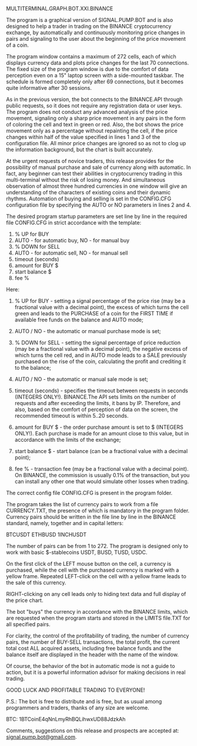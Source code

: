 
MULTITERMINAL.GRAPH.BOT.XXI.BINANCE


The program is a graphical version of SIGNAL.PUMP.BOT and is also designed to help a trader in trading on the BINANCE cryptocurrency exchange,
by automatically and continuously monitoring price changes in pairs and signaling to the user about the beginning of the price movement of a coin.

The program window contains a maximum of 272 cells, each of which displays currency data and plots price changes for the last 70 connections.
The fixed size of the program window is due to the comfort of data perception even on a 15" laptop screen with a side-mounted taskbar. 
The schedule is formed completely only after 69 connections, but it becomes quite informative after 30 sessions.

As in the previous version, the bot connects to the BINANCE.API through public requests, so it does not require any registration
data or user keys. The program does not conduct any advanced analysis of the price movement, signaling only a sharp price movement 
in any pairs in the form of coloring the cell and text in green or red. Also, the bot shows the price movement only as a percentage without
repainting the cell, if the price changes within half of the value specified in lines 1 and 3 of the configuration file. 
All minor price changes are ignored so as not to clog up the information background, but the chart is built accurately.

At the urgent requests of novice traders, this release provides for the possibility of manual purchase and sale of currency along with automatic.
In fact, any beginner can test their abilities in cryptocurrency trading in this multi-terminal without the risk of losing money.
And simultaneous observation of almost three hundred currencies in one window will give an understanding of the characters of existing coins and their dynamic rhythms.
Automation of buying and selling is set in the CONFIG.CFG configuration file by specifying the AUTO or NO parameters in lines 2 and 4.

The desired program startup parameters are set line by line in the required file CONFIG.CFG in strict accordance with the template:


1. % UP for BUY
2. AUTO - for automatic buy, NO - for manual buy
3. % DOWN for SELL
4. AUTO - for automatic sell, NO - for manual sell
5. timeout (seconds)
6. amount for BUY $
7. start balance $
8. fee %


Here:

 1. % UP for BUY 	- setting a signal percentage of the price rise (may be a fractional value with a decimal point), the
			  excess of which turns the cell green and leads to the PURCHASE of a coin for the FIRST TIME if available 
			  free funds on the balance and AUTO mode;

 2. AUTO / NO 		- the automatic or manual purchase mode is set;

 3. % DOWN for SELL 	- setting the signal percentage of price reduction (may be a fractional value with a decimal point), the
		      	  negative excess of which turns the cell red, and in AUTO mode leads to a SALE 
                          previously purchased on the rise of the coin, calculating the profit and crediting it to the balance;

 4. AUTO / NO 		- the automatic or manual sale mode is set;

 5. timeout (seconds) 	- specifies the timeout between requests in seconds (INTEGERS ONLY!). BINANCE.The API sets limits on the number of requests
			  and after exceeding the limits, it bans by IP. Therefore, and also, based on the comfort of perception of data on the screen,
			  the recommended timeout is within 5..20 seconds. 

 6. amount for BUY $ 	- the order purchase amount is set to $ (INTEGERS ONLY!). 
			  Each purchase is made for an amount close to this value, but in accordance with the limits of the exchange;

 7. start balance $ 	- start balance (can be a fractional value with a decimal point);

 8. fee %		- transaction fee (may be a fractional value with a decimal point). On BINANCE, the commission is usually 0.1% of the transaction, 
                          but you can install any other one that would simulate other losses when trading.


The correct config file CONFIG.CFG is present in the program folder.

The program takes the list of currency pairs to work from a file CURRENCY.TXT, the presence of which is mandatory in the program folder.
Currency pairs should be written in the file line by line in the BINANCE standard, namely, together and in capital letters:

BTCUSDT
ETHBUSD
1INCHUSDT

The number of pairs can be from 1 to 272. The
program is designed only to work with basic $-stablecoins USDT, BUSD, TUSD, USDC.

On the first click of the LEFT mouse button on the cell, a currency is purchased, while the cell with the purchased currency is marked with a yellow frame.
Repeated LEFT-click on the cell with a yellow frame leads to the sale of this currency.
 
RIGHT-clicking on any cell leads only to hiding text data and full display of the price chart. 

The bot "buys" the currency in accordance with the BINANCE limits, which are requested when the program starts
and stored in the LIMITS file.TXT for all specified pairs.

For clarity, the control of the profitability of trading, the number of currency pairs, the number of BUY-SELL transactions, the total profit, the current total cost 
ALL acquired assets, including free balance funds and the balance itself are displayed in the header with the name of the window.

Of course, the behavior of the bot in automatic mode is not a guide to action, but it is a powerful information advisor
for making decisions in real trading.


GOOD LUCK AND PROFITABLE TRADING TO EVERYONE!


P.S.:
The bot is free to distribute and is free, but as usual among programmers and traders, 
thanks of any size are welcome. 

BTC: 1BTCoinE4qNnLmyRhBQLihwxUD88JdzkAh

Comments, suggestions on this release and prospects are accepted at: signal.pump.bot@gmail.com.
